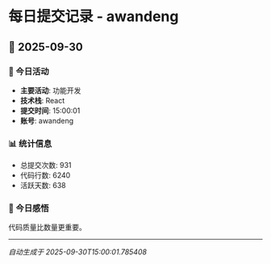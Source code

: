 # 每日提交记录 - awandeng

## 📅 2025-09-30

### 🎯 今日活动
- **主要活动**: 功能开发
- **技术栈**: React
- **提交时间**: 15:00:01
- **账号**: awandeng

### 📊 统计信息
- 总提交次数: 931
- 代码行数: 6240
- 活跃天数: 638

### 💭 今日感悟
代码质量比数量更重要。

---
*自动生成于 2025-09-30T15:00:01.785408*
